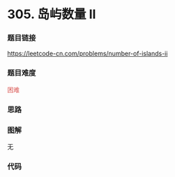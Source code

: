 # 305. 岛屿数量 II

### 题目链接

https://leetcode-cn.com/problems/number-of-islands-ii

### 题目难度

<font color=#D9534F>困难</font>

### 思路



### 图解

无

### 代码

```python
```